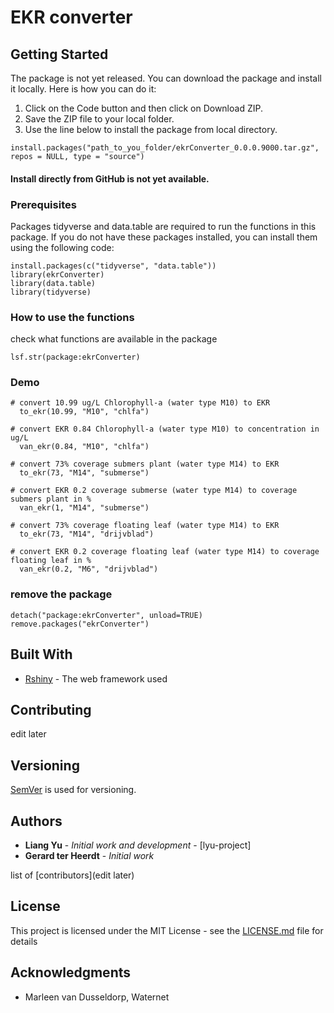 
# EKR converter



## Getting Started

The package is not yet released. You can download the package and install it locally. Here is how you can do it:  
1.	Click on the Code button and then click on Download ZIP.
2.	Save the ZIP file to your local folder.
3.	Use the line below to install the package from local directory.
```
install.packages("path_to_you_folder/ekrConverter_0.0.0.9000.tar.gz", repos = NULL, type = "source")
```    

#### Install directly from GitHub is not yet available.  


### Prerequisites

Packages tidyverse and data.table are required to run the functions in this package. If you do not have these packages installed, you can install them using the following code:

```
install.packages(c("tidyverse", "data.table"))
library(ekrConverter)
library(data.table)
library(tidyverse)
```

### How to use the functions

check what functions are available in the package

```
lsf.str(package:ekrConverter)
```

### Demo

```
# convert 10.99 ug/L Chlorophyll-a (water type M10) to EKR
  to_ekr(10.99, "M10", "chlfa")

# convert EKR 0.84 Chlorophyll-a (water type M10) to concentration in ug/L
  van_ekr(0.84, "M10", "chlfa")

# convert 73% coverage submers plant (water type M14) to EKR
  to_ekr(73, "M14", "submerse")

# convert EKR 0.2 coverage submerse (water type M14) to coverage submers plant in %
  van_ekr(1, "M14", "submerse")

# convert 73% coverage floating leaf (water type M14) to EKR
  to_ekr(73, "M14", "drijvblad")

# convert EKR 0.2 coverage floating leaf (water type M14) to coverage floating leaf in %
  van_ekr(0.2, "M6", "drijvblad")

```




### remove the package
    
```
detach("package:ekrConverter", unload=TRUE)
remove.packages("ekrConverter")
```

## Built With

* [Rshiny](https://shiny.rstudio.com/) - The web framework used

## Contributing

edit later

## Versioning

[SemVer](http://semver.org/) is used for versioning. 

## Authors

* **Liang Yu** - *Initial work and development* - [lyu-project]
* **Gerard ter Heerdt** - *Initial work*

list of [contributors](edit later)

## License

This project is licensed under the MIT License - see the [LICENSE.md](LICENSE.md) file for details

## Acknowledgments

* Marleen van Dusseldorp, Waternet
